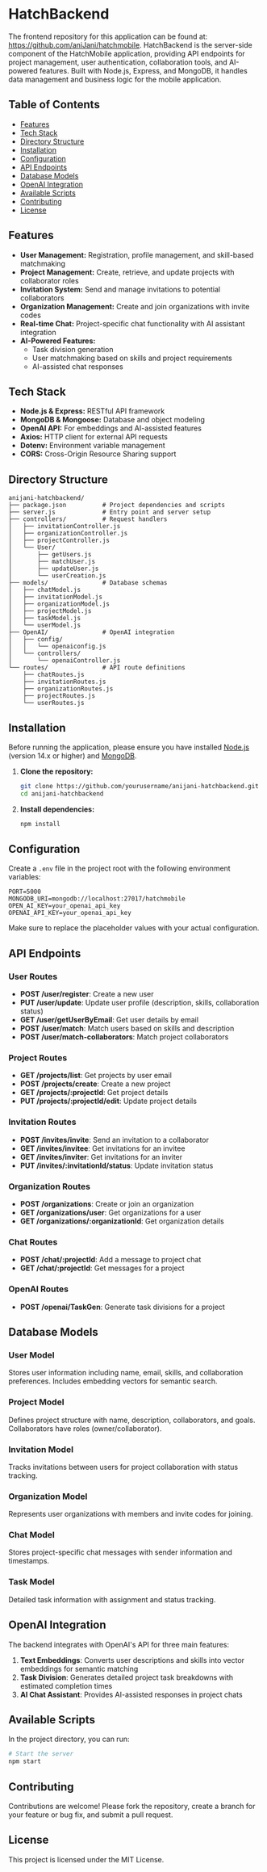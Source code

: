 # HatchBackend
The frontend repository for this application can be found at: https://github.com/aniJani/hatchmobile.
HatchBackend is the server-side component of the HatchMobile application, providing API endpoints for project management, user authentication, collaboration tools, and AI-powered features. Built with Node.js, Express, and MongoDB, it handles data management and business logic for the mobile application.

## Table of Contents

- [Features](#features)
- [Tech Stack](#tech-stack)
- [Directory Structure](#directory-structure)
- [Installation](#installation)
- [Configuration](#configuration)
- [API Endpoints](#api-endpoints)
- [Database Models](#database-models)
- [OpenAI Integration](#openai-integration)
- [Available Scripts](#available-scripts)
- [Contributing](#contributing)
- [License](#license)

## Features

- **User Management:** Registration, profile management, and skill-based matchmaking
- **Project Management:** Create, retrieve, and update projects with collaborator roles
- **Invitation System:** Send and manage invitations to potential collaborators
- **Organization Management:** Create and join organizations with invite codes
- **Real-time Chat:** Project-specific chat functionality with AI assistant integration
- **AI-Powered Features:**
  - Task division generation
  - User matchmaking based on skills and project requirements
  - AI-assisted chat responses

## Tech Stack

- **Node.js & Express:** RESTful API framework
- **MongoDB & Mongoose:** Database and object modeling
- **OpenAI API:** For embeddings and AI-assisted features
- **Axios:** HTTP client for external API requests
- **Dotenv:** Environment variable management
- **CORS:** Cross-Origin Resource Sharing support

## Directory Structure

```
anijani-hatchbackend/
├── package.json          # Project dependencies and scripts
├── server.js             # Entry point and server setup
├── controllers/          # Request handlers
│   ├── invitationController.js
│   ├── organizationController.js
│   ├── projectController.js
│   └── User/
│       ├── getUsers.js
│       ├── matchUser.js
│       ├── updateUser.js
│       └── userCreation.js
├── models/               # Database schemas
│   ├── chatModel.js
│   ├── invitationModel.js
│   ├── organizationModel.js
│   ├── projectModel.js
│   ├── taskModel.js
│   └── userModel.js
├── OpenAI/               # OpenAI integration
│   ├── config/
│   │   └── openaiconfig.js
│   └── controllers/
│       └── openaiController.js
└── routes/               # API route definitions
    ├── chatRoutes.js
    ├── invitationRoutes.js
    ├── organizationRoutes.js
    ├── projectRoutes.js
    └── userRoutes.js
```

## Installation

Before running the application, please ensure you have installed [Node.js](https://nodejs.org/) (version 14.x or higher) and [MongoDB](https://www.mongodb.com/try/download/community).

1. **Clone the repository:**

   ```bash
   git clone https://github.com/yourusername/anijani-hatchbackend.git
   cd anijani-hatchbackend
   ```

2. **Install dependencies:**

   ```bash
   npm install
   ```

## Configuration

Create a `.env` file in the project root with the following environment variables:

```
PORT=5000
MONGODB_URI=mongodb://localhost:27017/hatchmobile
OPEN_AI_KEY=your_openai_api_key
OPENAI_API_KEY=your_openai_api_key
```

Make sure to replace the placeholder values with your actual configuration.

## API Endpoints

### User Routes

- **POST /user/register**: Create a new user
- **PUT /user/update**: Update user profile (description, skills, collaboration status)
- **GET /user/getUserByEmail**: Get user details by email
- **POST /user/match**: Match users based on skills and description
- **POST /user/match-collaborators**: Match project collaborators

### Project Routes

- **GET /projects/list**: Get projects by user email
- **POST /projects/create**: Create a new project
- **GET /projects/:projectId**: Get project details
- **PUT /projects/:projectId/edit**: Update project details

### Invitation Routes

- **POST /invites/invite**: Send an invitation to a collaborator
- **GET /invites/invitee**: Get invitations for an invitee
- **GET /invites/inviter**: Get invitations for an inviter
- **PUT /invites/:invitationId/status**: Update invitation status

### Organization Routes

- **POST /organizations**: Create or join an organization
- **GET /organizations/user**: Get organizations for a user
- **GET /organizations/:organizationId**: Get organization details

### Chat Routes

- **POST /chat/:projectId**: Add a message to project chat
- **GET /chat/:projectId**: Get messages for a project

### OpenAI Routes

- **POST /openai/TaskGen**: Generate task divisions for a project

## Database Models

### User Model

Stores user information including name, email, skills, and collaboration preferences. Includes embedding vectors for semantic search.

### Project Model

Defines project structure with name, description, collaborators, and goals. Collaborators have roles (owner/collaborator).

### Invitation Model

Tracks invitations between users for project collaboration with status tracking.

### Organization Model

Represents user organizations with members and invite codes for joining.

### Chat Model

Stores project-specific chat messages with sender information and timestamps.

### Task Model

Detailed task information with assignment and status tracking.

## OpenAI Integration

The backend integrates with OpenAI's API for three main features:

1. **Text Embeddings**: Converts user descriptions and skills into vector embeddings for semantic matching
2. **Task Division**: Generates detailed project task breakdowns with estimated completion times
3. **AI Chat Assistant**: Provides AI-assisted responses in project chats

## Available Scripts

In the project directory, you can run:

```bash
# Start the server
npm start

```

## Contributing

Contributions are welcome! Please fork the repository, create a branch for your feature or bug fix, and submit a pull request.

## License

This project is licensed under the MIT License.
